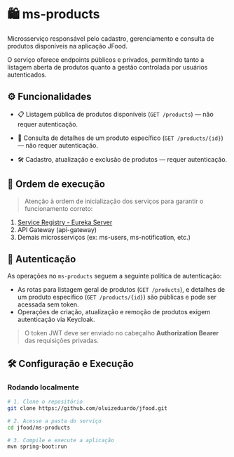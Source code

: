 # 🛍️ ms-products

Microsserviço responsável pelo cadastro, gerenciamento e consulta de produtos disponíveis na aplicação JFood.

O serviço oferece endpoints públicos e privados, permitindo tanto a listagem aberta de produtos quanto a gestão controlada por usuários autenticados.

## ⚙️ Funcionalidades

- 📋 Listagem pública de produtos disponíveis (`GET /products`) — não requer autenticação.

- 🔎 Consulta de detalhes de um produto específico (`GET /products/{id}`) — não requer autenticação.

- 🛠️ Cadastro, atualização e exclusão de produtos — requer autenticação.

## 🚀 Ordem de execução

> Atenção à ordem de inicialização dos serviços para garantir o funcionamento correto:

1. [Service Registry - Eureka Server](https://github.com/oluizeduardo/jfood/tree/main/ms-service-registry)
2. API Gateway (api-gateway)
3. Demais microsserviços (ex: ms-users, ms-notification, etc.)

## 🔐 Autenticação

As operações no `ms-products` seguem a seguinte política de autenticação:
- As rotas para listagem geral de produtos (`GET /products`), e detalhes de um produto específico (`GET /products/{id}`) são públicas e pode ser acessada sem token.
- Operações de criação, atualização e remoção de produtos exigem autenticação via Keycloak.
> O token JWT deve ser enviado no cabeçalho **Authorization Bearer** das requisições privadas.

## 🛠️ Configuração e Execução

### Rodando localmente

```bash
# 1. Clone o repositório
git clone https://github.com/oluizeduardo/jfood.git

# 2. Acesse a pasta do serviço
cd jfood/ms-products

# 3. Compile e execute a aplicação
mvn spring-boot:run
```




